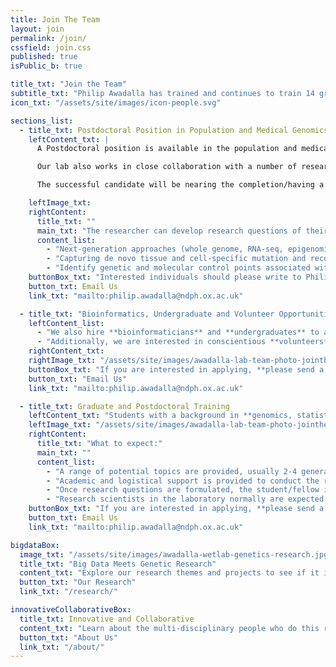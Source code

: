 ```yaml
---
title: Join The Team
layout: join
permalink: /join/
cssfield: join.css
published: true
isPublic_b: true

title_txt: "Join the Team"
subtitle_txt: "Philip Awadalla has trained and continues to train 14 graduate students and PDFs, and many of his former students have gone on to become university faculty and postdoctoral fellows. Our preference is to take on Ph.D. students but we are also willing to supervise M.Sc. students."
icon_txt: "/assets/site/images/icon-people.svg"

sections_list:
  - title_txt: Postdoctoral Position in Population and Medical Genomics
    leftContent_txt: |
      A Postdoctoral position is available in the population and medical genomics laboratory of Philip Awadalla in Toronto at the University of Toronto and Ontario Institute for Cancer Research. The lab focuses on analysis, development of methods and sequencing experiments studying the evolutionary genomics of aging processes (including mutation and recombination), disease and cancer evolution using data from large longitudinal population cohorts that we oversee (e.g. <a href="https://portal.partnershipfortomorrow.ca">Canadian Partnership for Tomorrow Project</a>). 

      Our lab also works in close collaboration with a number of research laboratories in Toronto and internationally, including new programs within the Ontario Institute of Cancer Research and Princess Margaret Hospital, and projects related to dementia and aging-related neurological processes. Our Genome Canada platform for genomics and bioinformatics (the <a href="http://genome-cdic.ca">Genome Canada Canadian Data Integration Centre</a>) supports much of our initiatives. 

      The successful candidate will be nearing the completion/having a PhD or equivalent postdoctoral training in genomics or population/ statistical genetics. Postdoctoral research scientists can work on projects of their choosing related to the labs current projects. Some recent publications from the lab are listed below.

    leftImage_txt:
    rightContent:
      title_txt: ""
      main_txt: "The researcher can develop research questions of their choosing but possible projects can include: "
      content_list:
        - "Next-generation approaches (whole genome, RNA-seq, epigenomic, long-read and single-cell) integrating population genetic approaches for genomic studies of large population cohorts. Our lab is directing the longitudinal collection of genomic material in Canada's national populations cohort, the Canadian Partnership for Tomorrow Project, which has enlisted 315,000 participants across Canada with administrative health data (EHRs) and physical measures."
        - "Capturing de novo tissue and cell-specific mutation and recombination events from normal or malignant tissue including single cell applications. Fitness consequences of mutations from genome-wide collections of empirical population and comparative data."
        - "Identify genetic and molecular control points associated with simple and complex disorders oncological/hematological phenotypes or diseases including immunodeficiencies, child-hood cancer, and age-related clonal hematopoiesis (ARCH). "
    buttonBox_txt: "Interested individuals should please write to Philip Awadalla (philip.awadalla@oicr.on.ca). "
    button_txt: Email Us
    link_txt: "mailto:philip.awadalla@ndph.ox.ac.uk"

  - title_txt: "Bioinformatics, Undergraduate and Volunteer Opportunities"
    leftContent_list: 
      - "We also hire **bioinformaticians** and **undergraduates** to assist with research projects being conducted in the lab" 
      - "Additionally, we are interested in conscientious **volunteers** and if performance is satisfactory this can lead to being hired as a paid assistant during the summer months."
    rightContent_txt:
    rightImage_txt: "/assets/site/images/awadalla-lab-team-photo-jointheteam2.jpg"
    buttonBox_txt: "If you are interested in applying, **please send a CV and a statement of why you would like to do research in our lab.**"
    button_txt: "Email Us"
    link_txt: "mailto:philip.awadalla@ndph.ox.ac.uk"

  - title_txt: Graduate and Postdoctoral Training
    leftContent_txt: "Students with a background in **genomics, statistical genetics and evolutionary biology** having an interest in **medical genomics, population genetics, and genomics of infectious disease** are especially welcome. Students with strengths in other areas such as computational and statistical biology will also be considered."
    leftImage_txt: "/assets/site/images/awadalla-lab-team-photo-jointheteam1.jpg"
    rightContent:
      title_txt: "What to expect:"
      main_txt: ""
      content_list:
        - "A range of potential topics are provided, usually 2-4 general problems are discussed. We are also happy to entertain projects that the student might suggest, so long as they are sufficiently innovative."
        - "Academic and logistical support is provided to conduct the research throughout the duration of the program."
        - "Once research questions are formulated, the student/fellow is encouraged to develop new avenues and questions related to the problem."
        - "Research scientists in the laboratory normally are expected to publish 4-6 journal articles from their time in the lab. This enables them to be in a better position to obtain post-doctoral or academic positions."
    buttonBox_txt: "If you are interested in applying, **please send a CV and a statement of why you would like to do research in our lab.**"
    button_txt: Email Us
    link_txt: "mailto:philip.awadalla@ndph.ox.ac.uk"

bigdataBox:
  image_txt: "/assets/site/images/awadalla-wetlab-genetics-research.jpg"
  title_txt: "Big Data Meets Genetic Research"
  content_txt: "Explore our research themes and projects to see if it is of interest to you."
  button_txt: "Our Research"
  link_txt: "/research/"

innovativeCollaborativeBox:
  title_txt: Innovative and Collaborative
  content_txt: "Learn about the multi-disciplinary people who do this research and the lively culture they encourage."
  button_txt: "About Us"
  link_txt: "/about/"   
---
```

